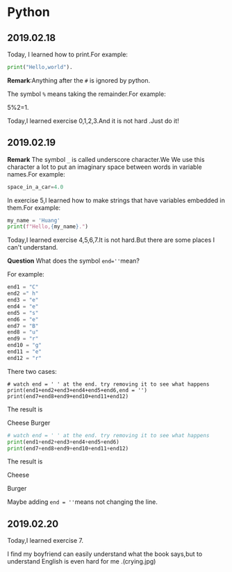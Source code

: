 # Python

## 2019.02.18

Today, I learned how to print.For example:

```python
print("Hello,world").
```
**Remark**:Anything after the `#` is ignored by python.

The symbol `%` means taking the remainder.For example:

5%2=1.

Today,I learned exercise 0,1,2,3.And it is not hard .Just do it!

## 2019.02.19

**Remark** The symbol `_` is called underscore character.We We use this character a lot to put an imaginary space between words in variable names.For example:

```python
space_in_a_car=4.0
```



In exercise 5,I learned how to make strings that have variables embedded in them.For example:

```py
my_name = 'Huang'
print(f"Hello,{my_name}.")
```

Today,I learned exercise 4,5,6,7.It is not hard.But there are some places I can't understand.

**Question** What does the symbol `end=''`mean?

For example:

```py
end1 = "C"
end2 =" h"
end3 = "e"
end4 = "e"
end5 = "s"
end6 = "e"
end7 = "B"
end8 = "u"
end9 = "r"
end10 = "g"
end11 = "e"
end12 = "r"
```

There two cases:

```pyth
# watch end = ' ' at the end. try removing it to see what happens
print(end1+end2+end3+end4+end5+end6,end = '')
print(end7+end8+end9+end10+end11+end12)
```

The result is 

Cheese Burger

```py
# watch end = ' ' at the end. try removing it to see what happens
print(end1+end2+end3+end4+end5+end6)
print(end7+end8+end9+end10+end11+end12)
```

The result is

Cheese

Burger

Maybe adding `end = ''`means not changing the line.

## 2019.02.20

Today,I learned exercise 7.

I find my boyfriend can easily understand what the book says,but to understand English is even hard for me .(crying.jpg)